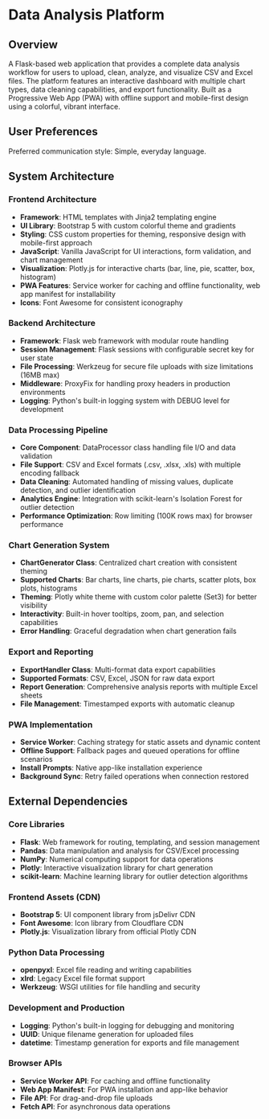 # Data Analysis Platform

## Overview

A Flask-based web application that provides a complete data analysis workflow for users to upload, clean, analyze, and visualize CSV and Excel files. The platform features an interactive dashboard with multiple chart types, data cleaning capabilities, and export functionality. Built as a Progressive Web App (PWA) with offline support and mobile-first design using a colorful, vibrant interface.

## User Preferences

Preferred communication style: Simple, everyday language.

## System Architecture

### Frontend Architecture
- **Framework**: HTML templates with Jinja2 templating engine
- **UI Library**: Bootstrap 5 with custom colorful theme and gradients
- **Styling**: CSS custom properties for theming, responsive design with mobile-first approach
- **JavaScript**: Vanilla JavaScript for UI interactions, form validation, and chart management
- **Visualization**: Plotly.js for interactive charts (bar, line, pie, scatter, box, histogram)
- **PWA Features**: Service worker for caching and offline functionality, web app manifest for installability
- **Icons**: Font Awesome for consistent iconography

### Backend Architecture
- **Framework**: Flask web framework with modular route handling
- **Session Management**: Flask sessions with configurable secret key for user state
- **File Processing**: Werkzeug for secure file uploads with size limitations (16MB max)
- **Middleware**: ProxyFix for handling proxy headers in production environments
- **Logging**: Python's built-in logging system with DEBUG level for development

### Data Processing Pipeline
- **Core Component**: DataProcessor class handling file I/O and data validation
- **File Support**: CSV and Excel formats (.csv, .xlsx, .xls) with multiple encoding fallback
- **Data Cleaning**: Automated handling of missing values, duplicate detection, and outlier identification
- **Analytics Engine**: Integration with scikit-learn's Isolation Forest for outlier detection
- **Performance Optimization**: Row limiting (100K rows max) for browser performance

### Chart Generation System
- **ChartGenerator Class**: Centralized chart creation with consistent theming
- **Supported Charts**: Bar charts, line charts, pie charts, scatter plots, box plots, histograms
- **Theming**: Plotly white theme with custom color palette (Set3) for better visibility
- **Interactivity**: Built-in hover tooltips, zoom, pan, and selection capabilities
- **Error Handling**: Graceful degradation when chart generation fails

### Export and Reporting
- **ExportHandler Class**: Multi-format data export capabilities
- **Supported Formats**: CSV, Excel, JSON for raw data export
- **Report Generation**: Comprehensive analysis reports with multiple Excel sheets
- **File Management**: Timestamped exports with automatic cleanup

### PWA Implementation
- **Service Worker**: Caching strategy for static assets and dynamic content
- **Offline Support**: Fallback pages and queued operations for offline scenarios
- **Install Prompts**: Native app-like installation experience
- **Background Sync**: Retry failed operations when connection restored

## External Dependencies

### Core Libraries
- **Flask**: Web framework for routing, templating, and session management
- **Pandas**: Data manipulation and analysis for CSV/Excel processing
- **NumPy**: Numerical computing support for data operations
- **Plotly**: Interactive visualization library for chart generation
- **scikit-learn**: Machine learning library for outlier detection algorithms

### Frontend Assets (CDN)
- **Bootstrap 5**: UI component library from jsDelivr CDN
- **Font Awesome**: Icon library from Cloudflare CDN
- **Plotly.js**: Visualization library from official Plotly CDN

### Python Data Processing
- **openpyxl**: Excel file reading and writing capabilities
- **xlrd**: Legacy Excel file format support
- **Werkzeug**: WSGI utilities for file handling and security

### Development and Production
- **Logging**: Python's built-in logging for debugging and monitoring
- **UUID**: Unique filename generation for uploaded files
- **datetime**: Timestamp generation for exports and file management

### Browser APIs
- **Service Worker API**: For caching and offline functionality
- **Web App Manifest**: For PWA installation and app-like behavior
- **File API**: For drag-and-drop file uploads
- **Fetch API**: For asynchronous data operations